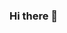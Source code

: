 ### Hi there 👋

<!--
<p>Welcome to my page! </br> I'm Matus, Fullstack developer.</p>

![](https://visitor-badge.glitch.me/badge?page_id=matusstafura.matusstafura)


<p>
<a href="https://github.com/matusstafura" target="_blank"><img alt="Github" src="https://img.shields.io/badge/GitHub-%2312100E.svg?&style=for-the-badge&logo=Github&logoColor=white" /></a>
<a href="https://twitter.com/matusstafura" target="_blank"><img alt="Twitter" src="https://img.shields.io/badge/twitter-%231DA1F2.svg?&style=for-the-badge&logo=twitter&logoColor=white" /></a>
</p>

<p>
<a href="https://www.buymeacoffee.com/matusstafura" target="_blank"><img src="https://cdn.buymeacoffee.com/buttons/v2/default-red.png" alt="Buy Me A Coffee" width="150" ></a>
</p>
-->
